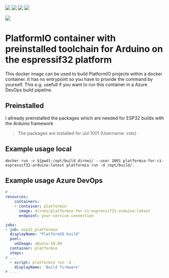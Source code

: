 [![](https://img.shields.io/docker/v/dirnei/platformio-for-ci-espressif32-arduino?style=for-the-badge)](https://cloud.docker.com/repository/docker/dirnei/platformio-for-ci-espressif32-arduino/ "View on Docker Hub")
[![](https://img.shields.io/docker/image-size/dirnei/platformio-for-ci-espressif32-arduino/latest?style=for-the-badge)](https://cloud.docker.com/repository/docker/dirnei/platformio-for-ci-espressif32-arduino/ "View on Docker Hub")
[![](https://img.shields.io/docker/pulls/dirnei/platformio-for-ci-espressif32-arduino?style=for-the-badge)](https://cloud.docker.com/repository/docker/dirnei/platformio-for-ci-espressif32-arduino/ "View on Docker Hub")
[![](https://img.shields.io/github/license/dirnei/platformio-docker-for-ci-espressif32-arduino?style=for-the-badge)](https://github.com/Dirnei/platformio-docker-for-ci-espressif32-arduino/blob/master/LICENSE "View License")

[![](https://img.shields.io/badge/BASE%20IMAGE-Andreas_Huber_/%20platformio--docker--for--ci-red?style=for-the-badge)](https://github.com/Andreas-Huber/platformio-docker-for-ci "View Base Image")

# PlatformIO container with preinstalled toolchain for Arduino on the espressif32 platform

This docker image can be used to build PlatformIO projects within a docker container. It has no entrypoint so you have to provide the command by yourself. This e.g. usefull if you want to run this container in a Azure DevOps build pipeline.

## Preinstalled 

I allready preinstalled the packages which are needed for ESP32 builds with the Arduino framework

> The packages are installed for uid 1001 (Username: vsts)

## Example usage local

```docker
docker run -v ${pwd}:/opt/build dirnei/ --user 1001 platformio-for-ci-espressif32-arduino:latest platformio run -d /opt/build/.
```

## Example usage Azure DevOps
```yml
# ...
resources:
    containers:
    - container: platformio
      image: dirnei/platformio-for-ci-espressif32-arduino:latest
      endpoint: your-service-connection

jobs:
- job: esp32_platformio
  displayName: "PlatformIO build"
  pool:
    vmImage: ubuntu-18.04
  container: platformio
  steps:
# ...
  - script: platformio run -d .
    displayName: 'Build firmware'
# ....
```